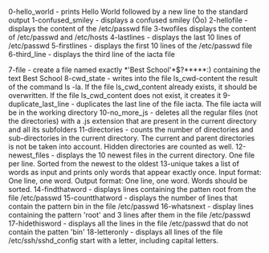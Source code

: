 0-hello_world - prints Hello World followed by a new line to the standard output
1-confused_smiley - displays a confused smiley (Ôo)
2-hellofile - displays the content of the /etc/passwd file
3-twofiles displays the content of /etc/passwd and /etc/hosts
4-lastlines - displays the last 10 lines of /etc/passwd
5-firstlines - displays the first 10 lines of the /etc/passwd file
6-third_line - displays the third line of the iacta file

7-file - create a file named exactly \*\'Best School\'\*$\?\*\*\*\*\*:) containing the text Best School
8-cwd_state - writes into the file ls_cwd-content the result of the command ls -la. If the file ls_cwd_content already exists, it should be overwritten. If the file ls_cwd_content does not exist, it creates it
9-duplicate_last_line - duplicates the last line of the file iacta. The file iacta will be in the working directory
10-no_more_js - deletes all the regular files (not the directories) with a .js extension that are present in the current directory and all its subfolders
11-directories - counts the number of directories and sub-directories in the current directory. The current and parent directories is not be taken into account. Hidden directories are counted as well.
12-newest_files - displays the 10 newest files in the current directory. One file per line. Sorted from the newest to the oldest
13-unique takes a list of words as input and prints only words that appear exactly once. Input format: One line, one word. Output format: One line, one word. Words should be sorted.
14-findthatword - displays lines containing the patten root from the file /etc/passwd
15-countthatword - displays the number of lines that contain the pattern bin in the file /etc/passwd
16-whatsnext - display lines containing the pattern 'root' and 3 lines after them in the file /etc/passwd
17-hidethisword - displays all the lines in the file /etc/passwd that do not contain the patten 'bin'
18-letteronly - displays all lines of the file /etc/ssh/sshd_config start with a letter, including capital letters.
